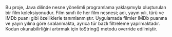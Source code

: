 Bu proje, Java dilinde nesne yönelimli programlama yaklaşımıyla oluşturulan bir film koleksiyonudur. Film sınıfı ile her film nesnesi; adı, yayın yılı, türü ve IMDb puanı gibi özelliklerle tanımlanmıştır. Uygulamada filmler IMDb puanına ve yayın yılına göre sıralanmakta, ayrıca tür bazlı filtreleme yapılmaktadır. Kodun okunabilirliğini artırmak için toString() metodu override edilmiştir.